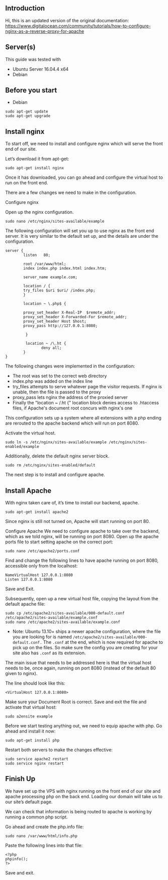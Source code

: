 ## Introduction
Hi, this is an updated version of the original documentation: https://www.digitalocean.com/community/tutorials/how-to-configure-nginx-as-a-reverse-proxy-for-apache

## Server(s)
This guide was tested with
* Ubuntu Server 16.04.4 x64
* Debian

## Before you start
* Debian
```
sudo apt-get update
sudo apt-get upgrade
```

## Install nginx
To start off, we need to install and configure nginx which will serve the front end of our site.

Let’s download it from apt-get:

```
sudo apt-get install nginx
```

Once it has downloaded, you can go ahead and configure the virtual host to run on the front end.

There are a few changes we need to make in the configuration.

Configure nginx

Open up the nginx configuration.

```
sudo nano /etc/nginx/sites-available/example
```

The following configuration will set you up to use nginx as the front end server. It is very similar to the default set up, and the details are under the configuration.

```
server {
        listen   80;

        root /var/www/html;
        index index.php index.html index.htm;

        server_name example.com;

        location / {
        try_files $uri $uri/ /index.php;
        }

        location ~ \.php$ {

        proxy_set_header X-Real-IP  $remote_addr;
        proxy_set_header X-Forwarded-For $remote_addr;
        proxy_set_header Host $host;
        proxy_pass http://127.0.0.1:8080;

         }

         location ~ /\.ht {
                deny all;
        }
}
```

The following changes were implemented in the configuration:

* The root was set to the correct web directory
* index.php was added on the index line
* try_files attempts to serve whatever page the visitor requests. If nginx is unable, then the file is passed to the proxy
* proxy_pass lets nginx the address of the proxied server
* Finally the "location ~ /\.ht {" location block denies access to .htaccess files, if Apache's document root concurs with nginx's one

This configuration sets up a system where all extensions with a php ending are rerouted to the apache backend which will run on port 8080.

Activate the virtual host.

```
sudo ln -s /etc/nginx/sites-available/example /etc/nginx/sites-enabled/example
```

Additionally, delete the default nginx server block.

```
sudo rm /etc/nginx/sites-enabled/default
```

The next step is to install and configure apache.

## Install Apache
With nginx taken care of, it’s time to install our backend, apache.

```
sudo apt-get install apache2
```

Since nginx is still not turned on, Apache will start running on port 80.

Configure Apache
We need to configure apache to take over the backend, which as we told nginx, will be running on port 8080. Open up the apache ports file to start setting apache on the correct port:

```
sudo nano /etc/apache2/ports.conf
```

Find and change the following lines to have apache running on port 8080, accessible only from the localhost:

```
NameVirtualHost 127.0.0.1:8080
Listen 127.0.0.1:8080
```

Save and Exit.

Subsequently, open up a new virtual host file, copying the layout from the default apache file:

```
sudo cp /etc/apache2/sites-available/000-default.conf /etc/apache2/sites-available/example.conf
sudo nano /etc/apache2/sites-available/example.conf
```

* Note: Ubuntu 13.10+ ships a newer apache configuration, where the file you are looking for is named `/etc/apache2/sites-available/000-default.conf.`
The `.conf` at the end, which is now required for apache to pick up on the files. So make sure the config you are creating for your site also has `.conf` as its extension.

The main issue that needs to be addressed here is that the virtual host needs to be, once again, running on port 8080 (instead of the default 80 given to nginx).

The line should look like this:

```
<VirtualHost 127.0.0.1:8080>
```

Make sure your Document Root is correct. Save and exit the file and activate that virtual host:

```
sudo a2ensite example
```

Before we start testing anything out, we need to equip apache with php. Go ahead and install it now:

```
sudo apt-get install php
```

Restart both servers to make the changes effective:

```
sudo service apache2 restart
sudo service nginx restart
```

## Finish Up
We have set up the VPS with nginx running on the front end of our site and apache processing php on the back end. Loading our domain will take us to our site’s default page.

We can check that information is being routed to apache is working by running a common php script.

Go ahead and create the php.info file:
```
sudo nano /var/www/html/info.php
```

Paste the following lines into that file:

```
<?php
phpinfo();
?>
```

Save and exit.
